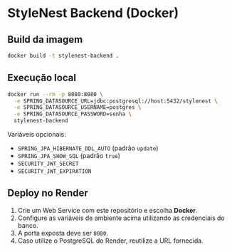 # StyleNest Backend (Docker)

## Build da imagem

```bash
docker build -t stylenest-backend .
```

## Execução local

```bash
docker run --rm -p 8080:8080 \
  -e SPRING_DATASOURCE_URL=jdbc:postgresql://host:5432/stylenest \
  -e SPRING_DATASOURCE_USERNAME=postgres \
  -e SPRING_DATASOURCE_PASSWORD=senha \
  stylenest-backend
```

Variáveis opcionais:

- `SPRING_JPA_HIBERNATE_DDL_AUTO` (padrão `update`)
- `SPRING_JPA_SHOW_SQL` (padrão `true`)
- `SECURITY_JWT_SECRET`
- `SECURITY_JWT_EXPIRATION`

## Deploy no Render

1. Crie um Web Service com este repositório e escolha **Docker**.
2. Configure as variáveis de ambiente acima utilizando as credenciais do banco.
3. A porta exposta deve ser `8080`.
4. Caso utilize o PostgreSQL do Render, reutilize a URL fornecida.
